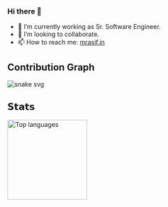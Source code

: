 ### Hi there 👋

- 🔭 I’m currently working as Sr. Software Engineer.
- 👯 I’m looking to collaborate.
- 📫 How to reach me: [mrasif.in](https://mrasif.in)

<!--
**mrasif/mrasif** is a ✨ _special_ ✨ repository because its `README.md` (this file) appears on your GitHub profile.

Here are some ideas to get you started:

- 🔭 I’m currently working on ...
- 🌱 I’m currently learning ...
- 👯 I’m looking to collaborate on ...
- 🤔 I’m looking for help with ...
- 💬 Ask me about ...
- 📫 How to reach me: ...
- 😄 Pronouns: ...
- ⚡ Fun fact: ...
-->

## Contribution Graph
![snake svg](https://github.com/mrasif/mrasif/blob/dist/github-contribution-grid-snake.svg)

## 𝗦𝘁𝗮𝘁𝘀

<!--[![mrinjamul](https://github-profile-trophy.vercel.app/?username=mrinjamul)]()-->

<a href="https://github.com/mrasif">
    <img
    height="180em"
    src="https://github-readme-stats.vercel.app/api?username=mrasif&show_icons=true&theme=tokyonight&count_private=true" alt="Top languages" />
</a>
<br/>
